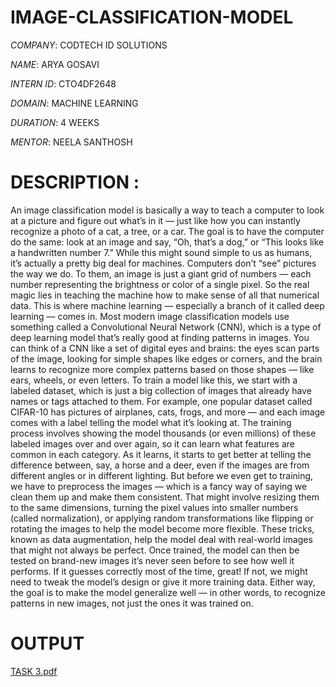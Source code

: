 # IMAGE-CLASSIFICATION-MODEL

*COMPANY*: CODTECH ID SOLUTIONS

*NAME*: ARYA GOSAVI

*INTERN ID*: CTO4DF2648

*DOMAIN*: MACHINE LEARNING

*DURATION*: 4 WEEKS

*MENTOR*: NEELA SANTHOSH

# DESCRIPTION : 
An image classification model is basically a way to teach a computer to look at a picture and figure out what’s in it — just like how you can instantly recognize a photo of a cat, a tree, or a car. The goal is to have the computer do the same: look at an image and say, “Oh, that’s a dog,” or “This looks like a handwritten number 7.” While this might sound simple to us as humans, it’s actually a pretty big deal for machines. Computers don’t “see” pictures the way we do. To them, an image is just a giant grid of numbers — each number representing the brightness or color of a single pixel. So the real magic lies in teaching the machine how to make sense of all that numerical data.
This is where machine learning — especially a branch of it called deep learning — comes in. Most modern image classification models use something called a Convolutional Neural Network (CNN), which is a type of deep learning model that’s really good at finding patterns in images. You can think of a CNN like a set of digital eyes and brains: the eyes scan parts of the image, looking for simple shapes like edges or corners, and the brain learns to recognize more complex patterns based on those shapes — like ears, wheels, or even letters.
To train a model like this, we start with a labeled dataset, which is just a big collection of images that already have names or tags attached to them. For example, one popular dataset called CIFAR-10 has pictures of airplanes, cats, frogs, and more — and each image comes with a label telling the model what it’s looking at. The training process involves showing the model thousands (or even millions) of these labeled images over and over again, so it can learn what features are common in each category. As it learns, it starts to get better at telling the difference between, say, a horse and a deer, even if the images are from different angles or in different lighting.
But before we even get to training, we have to preprocess the images — which is a fancy way of saying we clean them up and make them consistent. That might involve resizing them to the same dimensions, turning the pixel values into smaller numbers (called normalization), or applying random transformations like flipping or rotating the images to help the model become more flexible. These tricks, known as data augmentation, help the model deal with real-world images that might not always be perfect.
Once trained, the model can then be tested on brand-new images it’s never seen before to see how well it performs. If it guesses correctly most of the time, great! If not, we might need to tweak the model’s design or give it more training data. Either way, the goal is to make the model generalize well — in other words, to recognize patterns in new images, not just the ones it was trained on.
# OUTPUT
[TASK 3.pdf](https://github.com/user-attachments/files/21075637/TASK.3.pdf)
